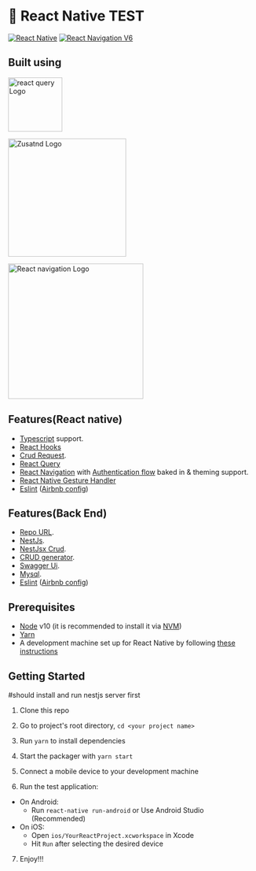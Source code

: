 # 🚀 React Native TEST

[![React Native](https://img.shields.io/badge/React%20Native-v0.66.0-green.svg)](https://facebook.github.io/react-native/)
[![React Navigation V6](https://img.shields.io/badge/React%20Navigation-v6.0-blue.svg)](https://reactnavigation.org/)

## Built using

<p float="left">
  <a href='https://tanstack.com/query/v4/docs/overview'><img src='https://react-query-v3.tanstack.com/_next/static/images/logo-7a7896631260eebffcb031765854375b.svg' height='110' alt='react query Logo' aria-label='https://github.com/pmndrs/zustand' /></a>
  
<a href='https://github.com/pmndrs/zustand'><img src='https://github.com/pmndrs/zustand/blob/main/bear.jpg' height='240' alt='Zusatnd Logo' aria-label='https://github.com/pmndrs/zustand' /></a>
  
<a href='https://reactnavigation.org/'><img src='https://miro.medium.com/max/1400/0*cokvfB_F91juLMEj.jpeg' height='275' alt='React navigation Logo' aria-label='https://reactnavigation.org/' /></a>

 

</p>




## Features(React native)
- [Typescript](https://www.typescriptlang.org/) support.
- [React Hooks](https://reactjs.org/docs/hooks-intro.html)
- [Crud Request](https://www.npmjs.com/package/@nestjsx/crud-request).
- [React Query](https://react-query.tanstack.com)
- [React Navigation](https://reactnavigation.org/) with [Authentication flow](https://reactnavigation.org/docs/auth-flow) baked in & theming support.
- [React Native Gesture Handler](https://github.com/kmagiera/react-native-gesture-handler)
- [Eslint](http://eslint.org/) ([Airbnb config](https://github.com/airbnb/javascript/tree/master/packages/eslint-config-airbnb))

## Features(Back End)
- [Repo URL](https://github.com/ymakhfi/testBackEnd.git).
- [NestJs](https://nestjs.com/).
- [NestJsx Crud](https://www.npmjs.com/package/@nestjsx/crud).
- [CRUD generator](https://docs.nestjs.com/recipes/crud-generator).
- [Swagger Ui](https://swagger.io/tools/swagger-ui/).
- [Mysql](https://www.mysql.com/).
- [Eslint](http://eslint.org/) ([Airbnb config](https://github.com/airbnb/javascript/tree/master/packages/eslint-config-airbnb))


  
## Prerequisites

- [Node](https://nodejs.org) v10 (it is recommended to install it via [NVM](https://github.com/creationix/nvm))
- [Yarn](https://yarnpkg.com/)
- A development machine set up for React Native by following [these instructions](https://facebook.github.io/react-native/docs/getting-started.html)

## Getting Started 
#should install and run nestjs server first
1. Clone this repo
2. Go to project's root directory, `cd <your project name>`
3. Run `yarn` to install dependencies

4. Start the packager with `yarn start`
5. Connect a mobile device to your development machine
6. Run the test application:

- On Android:
  - Run `react-native run-android` or Use Android Studio (Recommended)
- On iOS:
  - Open `ios/YourReactProject.xcworkspace` in Xcode
  - Hit `Run` after selecting the desired device

7. Enjoy!!!

